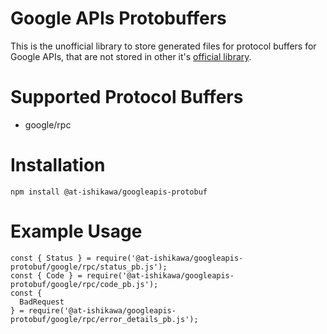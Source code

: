 # Google APIs Protobuffers

This is the unofficial library to store generated files for protocol buffers for Google APIs, that are not stored in other it's [official library](https://github.com/googleapis/googleapis).

# Supported Protocol Buffers
* google/rpc

# Installation
```
npm install @at-ishikawa/googleapis-protobuf
```

# Example Usage
```node
const { Status } = require('@at-ishikawa/googleapis-protobuf/google/rpc/status_pb.js');
const { Code } = require('@at-ishikawa/googleapis-protobuf/google/rpc/code_pb.js');
const {
  BadRequest
} = require('@at-ishikawa/googleapis-protobuf/google/rpc/error_details_pb.js');
```
